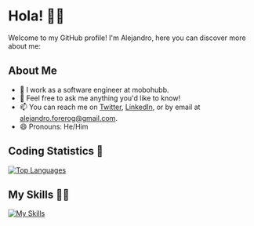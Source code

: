 # Hola! 👋🎑

Welcome to my GitHub profile! I'm Alejandro, here you can discover more about me:

## About Me
- 💼 I work as a software engineer at mobohubb.
- 💬 Feel free to ask me anything you'd like to know!
- 📫 You can reach me on [Twitter](https://twitter.com/NeveCodeSTUFF), [LinkedIn](https://www.linkedin.com/in/alejandroforerog/), or by email at alejandro.forerog@gmail.com.
- 😄 Pronouns: He/Him

## Coding Statistics 🚀
[![Top Languages](https://github-readme-stats-git-masterrstaa-rickstaa.vercel.app/api/top-langs/?username=AlejandroForeroG&&hide_border=true&card_width=500E&theme=codeSTACKr&show_icons=true&hide_title=true)](https://github.com/anuraghazra/github-readme-stats)

## My Skills 👨‍💻
[![My Skills](https://skillicons.dev/icons?i=js,java,python,aws,nodejs,express,angular,react,postgres,mysql,docker,css,html)](https://skillicons.dev)
